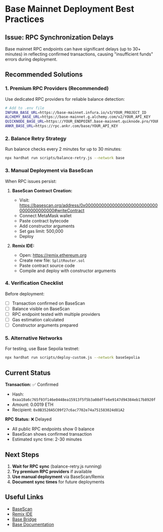 # Base Mainnet Deployment Best Practices

## Issue: RPC Synchronization Delays

Base mainnet RPC endpoints can have significant delays (up to 30+ minutes) in reflecting confirmed transactions, causing "insufficient funds" errors during deployment.

## Recommended Solutions

### 1. **Premium RPC Providers** (Recommended)
Use dedicated RPC providers for reliable balance detection:

```bash
# Add to .env file
INFURA_BASE_URL=https://base-mainnet.infura.io/v3/YOUR_PROJECT_ID
ALCHEMY_BASE_URL=https://base-mainnet.g.alchemy.com/v2/YOUR_API_KEY
QUICKNODE_BASE_URL=https://YOUR_ENDPOINT.base-mainnet.quiknode.pro/YOUR_API_KEY/
ANKR_BASE_URL=https://rpc.ankr.com/base/YOUR_API_KEY
```

### 2. **Balance Retry Strategy**
Run balance checks every 2 minutes for up to 30 minutes:

```bash
npx hardhat run scripts/balance-retry.js --network base
```

### 3. **Manual Deployment via BaseScan**
When RPC issues persist:

1. **BaseScan Contract Creation:**
   - Visit: https://basescan.org/address/0x0000000000000000000000000000000000000000#writeContract
   - Connect MetaMask wallet
   - Paste contract bytecode
   - Add constructor arguments
   - Set gas limit: 500,000
   - Deploy

2. **Remix IDE:**
   - Open: https://remix.ethereum.org
   - Create new file: `SplitRouter.sol`
   - Paste contract source code
   - Compile and deploy with constructor arguments

### 4. **Verification Checklist**

Before deployment:
- [ ] Transaction confirmed on BaseScan
- [ ] Balance visible on BaseScan
- [ ] RPC endpoint tested with multiple providers
- [ ] Gas estimation calculated
- [ ] Constructor arguments prepared

### 5. **Alternative Networks**

For testing, use Base Sepolia testnet:
```bash
npx hardhat run scripts/deploy-custom.js --network baseSepolia
```

## Current Status

**Transaction:** ✅ Confirmed
- Hash: `0xaa10a6c765f93f146e0448ea15913f5f5b3a08dffe6e9147d94384eb17b8920f`
- Amount: 0.0019 ETH
- Recipient: `0x0B3520A5C09f27c6ac7702e74a751583024d81A2`

**RPC Status:** ❌ Delayed
- All public RPC endpoints show 0 balance
- BaseScan shows confirmed transaction
- Estimated sync time: 2-30 minutes

## Next Steps

1. **Wait for RPC sync** (balance-retry.js running)
2. **Try premium RPC providers** if available
3. **Use manual deployment** via BaseScan/Remix
4. **Document sync times** for future deployments

## Useful Links

- [BaseScan](https://basescan.org)
- [Remix IDE](https://remix.ethereum.org)
- [Base Bridge](https://bridge.base.org)
- [Base Documentation](https://docs.base.org)
